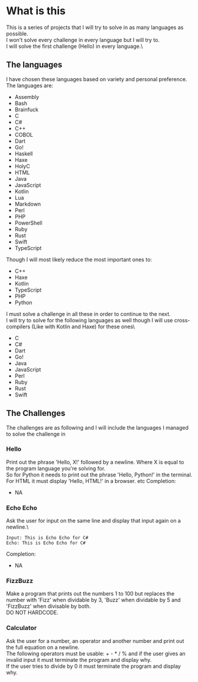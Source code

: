# What is this
This is a series of projects that I will try to solve in as many languages as possible.\
I won't solve every challenge in every language but I will try to.\
I will solve the first challenge (Hello) in every language.\

## The languages
I have chosen these languages based on variety and personal preference.\
The languages are:
- Assembly
- Bash
- Brainfuck
- C
- C#
- C++
- COBOL
- Dart
- Go!
- Haskell
- Haxe
- HolyC
- HTML
- Java
- JavaScript
- Kotlin
- Lua
- Markdown
- Perl
- PHP
- PowerShell
- Ruby
- Rust
- Swift
- TypeScript

Though I will most likely reduce the most important ones to:
- C++
- Haxe
- Kotlin
- TypeScript
- PHP
- Python

I must solve a challenge in all these in order to continue to the next.\
I will try to solve for the following languages as well though I will use cross-compilers (Like with Kotlin and Haxe) for these ones\

- C
- C#
- Dart
- Go!
- Java
- JavaScript
- Perl
- Ruby
- Rust
- Swift

## The Challenges
The challenges are as following and I will include the languages I managed to solve the challenge in

### Hello
Print out the phrase 'Hello, X!' followed by a newline. Where X is equal to the program language you're solving for.\
So for Python it needs to print out the phrase 'Hello, Python!' in the terminal.\
For HTML it must display 'Hello, HTML!' in a browser. etc
Completion:
- NA

### Echo Echo
Ask the user for input on the same line and display that input again on a newline.\

```
Input: This is Echo Echo for C#
Echo: This is Echo Echo for C#
```
Completion:
- NA

### FizzBuzz
Make a program that prints out the numbers 1 to 100 but replaces the number with 'Fizz' when dividable by 3, 'Buzz' when dividable by 5 and 'FizzBuzz' when divisable by both.\
DO NOT HARDCODE.

### Calculator
Ask the user for a number, an operator and another number and print out the full equation on a newline.\
The following operators must be usable: + - * / % and if the user gives an invalid input it must terminate the program and display why.\
If the user tries to divide by 0 it must terminate the program and display why.

